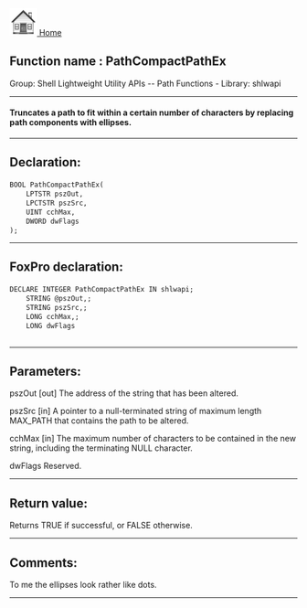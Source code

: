 [<img src="../../images/home.png"> Home ](https://github.com/VFPX/Win32API)  

## Function name : PathCompactPathEx
Group: Shell Lightweight Utility APIs -- Path Functions - Library: shlwapi    
***  


#### Truncates a path to fit within a certain number of characters by replacing path components with ellipses.
***  


## Declaration:
```foxpro  
BOOL PathCompactPathEx(
	LPTSTR pszOut,
	LPCTSTR pszSrc,
	UINT cchMax,
	DWORD dwFlags
);  
```  
***  


## FoxPro declaration:
```foxpro  
DECLARE INTEGER PathCompactPathEx IN shlwapi;
	STRING @pszOut,;
	STRING pszSrc,;
	LONG cchMax,;
	LONG dwFlags
  
```  
***  


## Parameters:
pszOut
[out] The address of the string that has been altered.

pszSrc
[in] A pointer to a null-terminated string of maximum length MAX_PATH that contains the path to be altered.

cchMax
[in] The maximum number of characters to be contained in the new string, including the terminating NULL character.

dwFlags
Reserved.
  
***  


## Return value:
Returns TRUE if successful, or FALSE otherwise.
  
***  


## Comments:
To me the ellipses look rather like dots.  
  
***  

